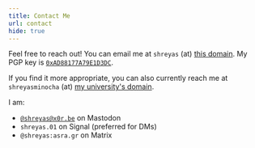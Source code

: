 ```yaml
---
title: Contact Me
url: contact
hide: true
---
```


Feel free to reach out! You can email me at `shreyas` (at) [this domain](https://shreyasminocha.me). My PGP key is [`0xAD88177A79E1D3DC`](/contact/pgp/0xAD88177A79E1D3DC.asc).

If you find it more appropriate, you can also currently reach me at `shreyasminocha` (at) [my university's domain](https://rice.edu).

I am:

- [`@shreyas@x0r.be`](https://x0r.be/@shreyas) on Mastodon
- `shreyas.01` on Signal (preferred for DMs)
- `@shreyas:asra.gr` on Matrix
